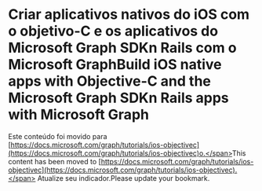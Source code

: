 # <a name="build-ios-native-apps-with-objective-c-and-the-microsoft-graph-sdkn-rails-apps-with-microsoft-graph"></a><span data-ttu-id="55240-101">Criar aplicativos nativos do iOS com o objetivo-C e os aplicativos do Microsoft Graph SDKn Rails com o Microsoft Graph</span><span class="sxs-lookup"><span data-stu-id="55240-101">Build iOS native apps with Objective-C and the Microsoft Graph SDKn Rails apps with Microsoft Graph</span></span>

<span data-ttu-id="55240-102">Este conteúdo foi movido para [https://docs.microsoft.com/graph/tutorials/ios-objectivec](https://docs.microsoft.com/graph/tutorials/ios-objectivec)o.</span><span class="sxs-lookup"><span data-stu-id="55240-102">This content has been moved to [https://docs.microsoft.com/graph/tutorials/ios-objectivec](https://docs.microsoft.com/graph/tutorials/ios-objectivec).</span></span> <span data-ttu-id="55240-103">Atualize seu indicador.</span><span class="sxs-lookup"><span data-stu-id="55240-103">Please update your bookmark.</span></span>
